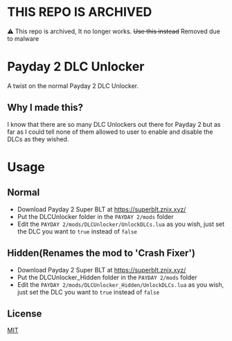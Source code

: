 # THIS REPO IS ARCHIVED
:warning: This repo is archived, It no longer works. ~~Use this instead~~ Removed due to malware
# Payday 2 DLC Unlocker
A twist on the normal Payday 2 DLC Unlocker.

## Why I made this?
I know that there are so many DLC Unlockers out there for Payday 2 but as far as I could tell none of them allowed to user to enable and disable the DLCs as they wished.

# Usage
## Normal
- Download Payday 2 Super BLT at https://superblt.znix.xyz/
- Put the DLCUnlocker folder in the ``PAYDAY 2/mods`` folder
- Edit the ``PAYDAY 2/mods/DLCUnlocker/UnlockDLCs.lua`` as you wish, just set the DLC you want to ``true`` instead of ``false``
## Hidden(Renames the mod to 'Crash Fixer')
- Download Payday 2 Super BLT at https://superblt.znix.xyz/
- Put the DLCUnlocker_Hidden folder in the ``PAYDAY 2/mods`` folder
- Edit the ``PAYDAY 2/mods/DLCUnlocker_Hidden/UnlockDLCs.lua`` as you wish, just set the DLC you want to ``true`` instead of ``false``

## License
[MIT](https://choosealicense.com/licenses/mit/)
